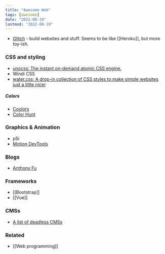 ```yaml
---
title: "Awesome Web"
tags: [awesome]
date: "2022-08-19"
lastmod: "2022-08-19"
---
```


- [Glitch](https://glitch.com/) - build websites and stuff. Seems to be like [[Heroku]], but more toy-ish.

### CSS and styling
- [unocss: The instant on-demand atomic CSS engine.](https://github.com/unocss/unocss)
- Windi CSS
- [water.css: A drop-in collection of CSS styles to make simple websites just a little nicer](https://github.com/kognise/water.css)

##### Colors
- [Coolors](https://coolors.co/)
- [Color Hunt](https://colorhunt.co/)

### Graphics & Animation
- p5i
- [Motion DevTools](https://motion.dev/tools)

### Blogs
- [Anthony Fu](https://antfu.me/)

### Frameworks
- [[Bootstrap]]
- [[Vue]]

### CMSs
- [A list of deadless CMSs](https://jamstack.org/headless-cms/)

### Related
- [[Web programming]]
